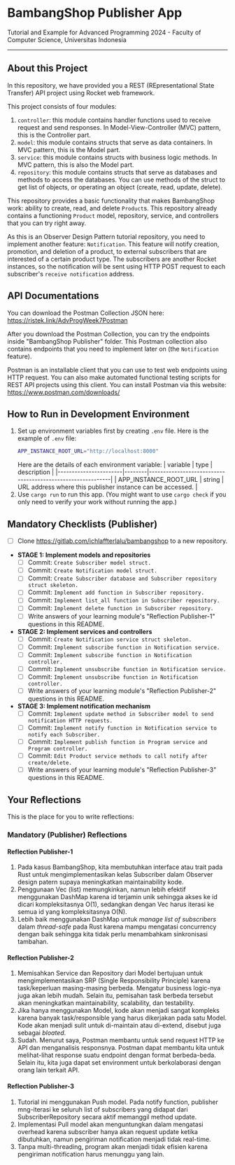 # BambangShop Publisher App
Tutorial and Example for Advanced Programming 2024 - Faculty of Computer Science, Universitas Indonesia

---

## About this Project
In this repository, we have provided you a REST (REpresentational State Transfer) API project using Rocket web framework.

This project consists of four modules:
1.  `controller`: this module contains handler functions used to receive request and send responses.
    In Model-View-Controller (MVC) pattern, this is the Controller part.
2.  `model`: this module contains structs that serve as data containers.
    In MVC pattern, this is the Model part.
3.  `service`: this module contains structs with business logic methods.
    In MVC pattern, this is also the Model part.
4.  `repository`: this module contains structs that serve as databases and methods to access the databases.
    You can use methods of the struct to get list of objects, or operating an object (create, read, update, delete).

This repository provides a basic functionality that makes BambangShop work: ability to create, read, and delete `Product`s.
This repository already contains a functioning `Product` model, repository, service, and controllers that you can try right away.

As this is an Observer Design Pattern tutorial repository, you need to implement another feature: `Notification`.
This feature will notify creation, promotion, and deletion of a product, to external subscribers that are interested of a certain product type.
The subscribers are another Rocket instances, so the notification will be sent using HTTP POST request to each subscriber's `receive notification` address.

## API Documentations

You can download the Postman Collection JSON here: https://ristek.link/AdvProgWeek7Postman

After you download the Postman Collection, you can try the endpoints inside "BambangShop Publisher" folder.
This Postman collection also contains endpoints that you need to implement later on (the `Notification` feature).

Postman is an installable client that you can use to test web endpoints using HTTP request.
You can also make automated functional testing scripts for REST API projects using this client.
You can install Postman via this website: https://www.postman.com/downloads/

## How to Run in Development Environment
1.  Set up environment variables first by creating `.env` file.
    Here is the example of `.env` file:
    ```bash
    APP_INSTANCE_ROOT_URL="http://localhost:8000"
    ```
    Here are the details of each environment variable:
    | variable              | type   | description                                                |
    |-----------------------|--------|------------------------------------------------------------|
    | APP_INSTANCE_ROOT_URL | string | URL address where this publisher instance can be accessed. |
2.  Use `cargo run` to run this app.
    (You might want to use `cargo check` if you only need to verify your work without running the app.)

## Mandatory Checklists (Publisher)
-   [ ] Clone https://gitlab.com/ichlaffterlalu/bambangshop to a new repository.
-   **STAGE 1: Implement models and repositories**
    -   [ ] Commit: `Create Subscriber model struct.`
    -   [ ] Commit: `Create Notification model struct.`
    -   [ ] Commit: `Create Subscriber database and Subscriber repository struct skeleton.`
    -   [ ] Commit: `Implement add function in Subscriber repository.`
    -   [ ] Commit: `Implement list_all function in Subscriber repository.`
    -   [ ] Commit: `Implement delete function in Subscriber repository.`
    -   [ ] Write answers of your learning module's "Reflection Publisher-1" questions in this README.
-   **STAGE 2: Implement services and controllers**
    -   [ ] Commit: `Create Notification service struct skeleton.`
    -   [ ] Commit: `Implement subscribe function in Notification service.`
    -   [ ] Commit: `Implement subscribe function in Notification controller.`
    -   [ ] Commit: `Implement unsubscribe function in Notification service.`
    -   [ ] Commit: `Implement unsubscribe function in Notification controller.`
    -   [ ] Write answers of your learning module's "Reflection Publisher-2" questions in this README.
-   **STAGE 3: Implement notification mechanism**
    -   [ ] Commit: `Implement update method in Subscriber model to send notification HTTP requests.`
    -   [ ] Commit: `Implement notify function in Notification service to notify each Subscriber.`
    -   [ ] Commit: `Implement publish function in Program service and Program controller.`
    -   [ ] Commit: `Edit Product service methods to call notify after create/delete.`
    -   [ ] Write answers of your learning module's "Reflection Publisher-3" questions in this README.

## Your Reflections
This is the place for you to write reflections:

### Mandatory (Publisher) Reflections

#### Reflection Publisher-1
1. Pada kasus BambangShop, kita membutuhkan interface atau trait pada Rust untuk mengimplementasikan kelas Subscriber dalam Observer design patern supaya meningkatkan maintainability kode.
2. Penggunaan Vec (list) memungkinkan, namun lebih efektif menggunakan DashMap karena id terjamin unik sehingga akses ke id dicari kompleksitasnya O(1), sedangkan dengan Vec harus iterasi ke semua id yang kompleksitasnya O(N).
3. Lebih baik menggunakan DashMap untuk *manage list of subscribers* dalam *thread-safe* pada Rust karena mampu mengatasi concurrency dengan baik sehingga kita tidak perlu menambahkam sinkronisasi tambahan.

#### Reflection Publisher-2
1. Memisahkan Service dan Repository dari Model bertujuan untuk mengimplementasikan SRP (Single Responsibility Principle) karena task/keperluan masing-masing berbeda. Mengatur business logic-nya juga akan lebih mudah. Selain itu, pemisahan task berbeda tersebut akan meningkatkan maintainability, scalability, dan testability.
2. Jika hanya menggunakan Model, kode akan menjadi sangat kompleks karena banyak task/responsible yang harus dikerjakan pada satu Model. Kode akan menjadi sulit untuk di-maintain atau di-extend, disebut juga sebagai *bloated*.
3. Sudah. Menurut saya, Postman membantu untuk send request HTTP ke API dan menganalisis responsnya. Postman dapat membantu kita untuk melihat-lihat response suatu endpoint dengan format berbeda-beda. Selain itu, kita juga dapat set environment untuk berkolaborasi dengan orang lain terkait API.

#### Reflection Publisher-3
1. Tutorial ini menggunakan Push model. Pada notify function, publisher mng-iterasi ke seluruh list of subscribers yang didapat dari SubscriberRepository secara aktif memanggil method update.
2. Implementasi Pull model akan menguntungkan dalam mengatasi overhead karena subscriber hanya akan request update ketika dibutuhkan, namun pengiriman notification menjadi tidak real-time.
3. Tanpa multi-threading, program akan menjadi tidak efisien karena pengiriman notification harus menunggu yang lain.

